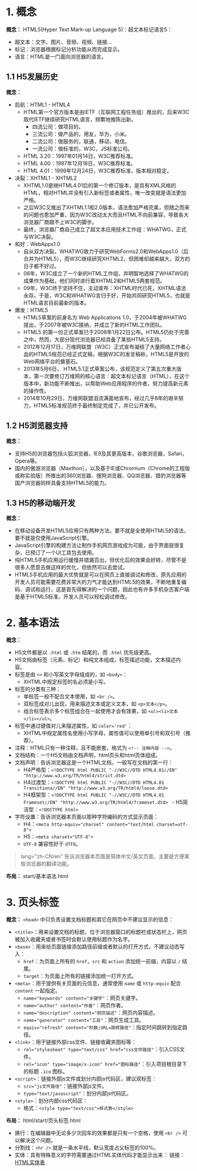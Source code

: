 # 1. 概念

**概念：** HTML5(Hyper Text Mark-up Language 5)：超文本标记语言5：
- 超文本：文字、图片、音频、视频、链接...
- 标记：浏览器根据标记分析功能从而完成显示。
- 语言：HTML是一门面向浏览器的语言。

## 1.1 H5发展历史

**概念：**
- 启航：HTML1 - HTML4
    - HTML第一个官方版本是由IETF（互联网工程任务组）推出的，后来W3C取代IETF继续研究HTML语言，频繁地推陈出新。
        - 四流公司：做项目的。
        - 三流公司：做产品的，用友，华为，小米。
        - 二流公司：做服务的，联通，移动，电信。
        - 一流公司：做标准的，W3C，JS标准公司。
    - HTML 3.20：1997年01月14日，W3C推荐标准。  
    - HTML 4.00：1997年12月18日，W3C推荐标准。
    - HTML 4.01：1999年12月24日，W3C推荐标准，版本相对稳定。
- 决裂：XHTML1 - XHTML2
    - XHTML1.0是继HTML4.01后的第一个修订版本，是具有XML风格的HTML，相对HTML并没有引入新标签或者属性，唯一改变就是语法更加严格。
    - 之后W3C又推出了XHTML1.1和2.0版本，语法愈加严格完美，但随之而来的问题也愈加严重，因为W3C改动太大而且HTML不向前兼容，导致各大浏览器厂商跟不上W3C的脚步。
    - 最终，浏览器厂商自己成立了超文本应用技术工作组：WHATWG，正式与W3C决裂。
- 和好：WebApps1.0
    - 自从双方决裂，WHATWG致力于研究WebForms2.0和WebApps1.0（后合并为HTML5），而W3C继续研究XHTML2，但困难却越来越大，双方的日子都不好过。
    - 06年，W3C成立了一个新的HTML工作组，并明智地选择了WHATWG的成果作为基础，他们同时进行着XHTML2和HTML5两套规范。
    - 09年，W3C终于坚持不住，主动宣布：XHTML时代已死，XHTML语法永存。于是，W3C和WHATWG言归于好，开始共同研究HTML5，也就是HTML语言目前最新的版本。
- 爆发：HTML5
    - HTML5草案的前身名为 Web Applications 1.0，于2004年被WHATWG提出，于2007年被W3C接纳，并成立了新的HTML工作团队。
    - HTML5 的第一份正式草案已于2008年1月22日公布。HTML5仍处于完善之中，然而，大部分现代浏览器已经具备了某些HTML5支持。
    - 2012年12月17日，万维网联盟（W3C）正式宣布凝结了大量网络工作者心血的HTML5规范已经正式定稿，根据W3C的发言稿称，HTML5是开放的Web网络平台的奠基石。
    - 2013年5月6日， HTML5.1正式草案公布，该规范定义了第五次重大版本，第一次要修订万维网的核心语言：超文本标记语言（HTML），在这个版本中，新功能不断推出，以帮助Web应用程序的作者，努力提高新元素的操作性。
    - 2014年10月29日，万维网联盟泪流满面地宣布，经过几乎8年的艰辛努力，HTML5标准规范终于最终制定完成了，并已公开发布。

## 1.2 H5浏览器支持

**概念：**
- 支持H5的浏览器包括火狐浏览器，IE9及其更高版本，谷歌浏览器，Safari，Opera等。
- 国内的傲游浏览器（Maxthon），以及基于IE或Chromium（Chrome的工程版或称实验版）所推出的360浏览器、搜狗浏览器、QQ浏览器、猎豹浏览器等国产浏览器同样具备支持HTML5的能力。 

## 1.3 H5的移动端开发

**概念：**
- 在移动设备开发HTML5应用只有两种方法，要不就是全使用HTML5的语法，要不就是仅使用JavaScript引擎。
- JavaScript引擎的构建方法让制作手机网页游戏成为可能，由于界面层很复杂，已预订了一个UI工具包去使用。
- 纯HTML5手机应用运行缓慢并错漏百出，但优化后的效果会好转，尽管不是很多人愿意去做这样的优化，但依然可以去尝试。
- HTML5手机应用的最大优势就是可以在网页上直接调试和修改，原先应用的开发人员可能需要花费非常大的力气才能达到HTML5的效果，不断地重复编码、调试和运行，这是首先得解决的一个问题，因此也有许多手机杂志客户端是基于HTML5标准，开发人员可以轻松调试修改。

# 2. 基本语法

**概念：** 
- H5文件都是以 `.html` 或 `.htm` 结尾的，而 `.html` 优先级更高。
- H5文档由标签（元素、标记）和纯文本组成，标签描述功能，文本描述内容。	
- 标签是由 `<>` 和小写英文字母组成的，如 `<body>`：
    - XHTML中规定标签的名必须是小写。
- 标签的分类有三种：
    - 单标签一般不配合文本使用，如 `<br />`。
    - 双标签成对儿出现，用来描述文本或定义文本，如 `<p>文本</p>`。
    - 组合标签表示多个标签组合在一起使用才会有效果，如 `<ul><li>文本</li></ul>`。
- 标签中通过键值对儿来描述属性，如 `color='red'`：
    - XHTML中规定属性名使用小写字母，属性值可以使用单引号和双引号（推荐）。
- 注释：HTML只有一种注释，且不能嵌套，格式为 `<!-- 注释内容 -->`。
- 文档结构：一个H5文档由文档声明，html页头和html页体组成。
- 文档声明：告诉浏览器这是一个HTML文档，一般写在文档的第一行：
    - H4严格型：`<!DOCTYPE html PUBLIC "-//W3C//DTD HTML4.01//EN" "http://www.w3.org/TR/html4/strict.dtd>`
    - H4过渡型：`<!DOCTYPE html PUBLIC "-//W3C//DTD HTML4.01 Transitiona//EN" "http://www.w3.org/TR/html4/loose.dtd>`
    - H4框架型：`<!DOCTYPE html PUBLIC "-//W3C//DTD HTML4.01 Frameset//EN" "http://www.w3.org/TR/html4/frameset.dtd>
`   - H5简洁型：`<!DOCTYPE html>`
- 字符设置：告诉浏览器本页面以那种字符编码的方式显示页面：
    - H4：`<meta http-equiv="charset" content="text/html charset=utf-8">`
    - H5：`<meta charset="UTF-8">`
    - `UTF-8` 兼容性好于 `UTF8`。

> lang="zh-CN/en" 告诉浏览器本页面是简体中文/英文页面，主要是方便某些浏览器的翻译功能。

**布局：** start/基本语法.html

# 3. 页头标签

**概念：** `<head>` 中只负责设置文档标题和其它在网页中不建议显示的信息：
- `<title>`：用来设置文档的标题，位于浏览器窗口的标题栏或状态栏上，网页被加入收藏夹或者书签时会默认使用标题作为名字。
- `<base>`：用来给页面链接添加路径前缀或者默认的打开方式，不建议动态写入：
    - `href`：为页面上所有的 `href`，`src` 和 `action` 添加统一前缀，内容以 `/` 结尾。
    - `target`：为页面上所有的链接添加统一打开方式。
- `<meta>`：用于提供有关页面的元信息，通常使用 `name` 或 `http-equiv` 配合 `content` 一起指定。
    - `name="keywords" content="关键字"`：网页关键字。
    - `name="author" content="作者"`：网页作者。
    - `name="description" content="网页描述"`：网页内容描述。
    - `name="generator" content="工具"`：网页生成工具。
    - `equiv="refresh" content="秒数;URL=跳转路径"`：指定时间跳转到指定路径。
- `<link>`：用于链接外部css文件、链接收藏夹图标等：
    - `rel="stylesheet" type="text/css" href="css文件路径"`：引入CSS文件。
    - `rel="icon" type="image/x-icon" href="图标路径"`：引入项目根目录下的标题 `.ico` 图标。
- `<script>`：链接外部js文件或划分内部js代码区，建议双标签：
    - `src="js文件路径"`：链接外部js文件。
    - `type="text/javascript"`：划分内部js代码区。
- `<style>`：划分内部css代码区：
    - 格式：`<style type="text/css">样式表</style>`

**布局：** html/start/页头标签.html






- 换行：在编辑器中无论多少次回车的效果都是只有一个空格，使用 `<br />` 可以解决这个问题。
- 分割线：`<hr />` 就是一条水平线，默认宽度占父标签的100%。
- 实体：具有特殊意义的字符需要通过HTML实体代码才能显示出来：
    链接：[HTML实体表](https://www.w3school.com.cn/html/html_entities.asp)